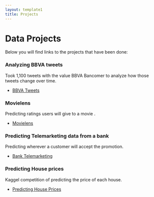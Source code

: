 ```yaml
---
layout: template1
title: Projects
---
```


# Data Projects

<p> Below you will find links to the projects that have been done:</p>


### Analyzing BBVA tweets

Took 1,100 tweets with the value BBVA Bancomer to analyze how those tweets change over time.
- [BBVA Tweets](projects/BBVA.html)


### Movielens 

Predicting ratings users will give to a movie .
- [Movielens](projects/Movielens.html)

### Predicting Telemarketing data from a bank

Predicting wherever a customer will accept the promotion.
- [Bank Telemarketing](projects/BankMKT.html)

### Predicting House prices

Kaggel competition of predicting the price of each house.
- [Predicting House Prices](projects/Phouse.html)